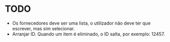 # TODO
- Os fornecedores deve ser uma lista, o utilizador não deve ter que escrever, mas sim selecionar.
- Arranjar ID. Quando um item é eliminado, o ID salta, por exemplo: 12457.